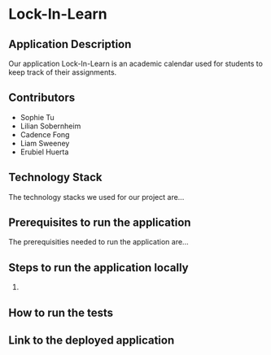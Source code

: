 # Lock-In-Learn

## Application Description
Our application Lock-In-Learn is an academic calendar used for students to keep track of their assignments.

## Contributors
- Sophie Tu
- Lilian Sobernheim
- Cadence Fong
- Liam Sweeney
- Erubiel Huerta

## Technology Stack
The technology stacks we used for our project are...

## Prerequisites to run the application
The prerequisities needed to run the application are...

## Steps to run the application locally
1. 

## How to run the tests

## Link to the deployed application
